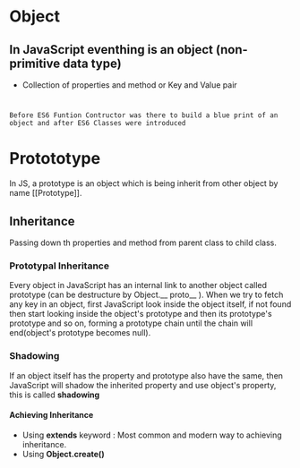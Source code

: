 # Object
## In JavaScript eventhing is an object (non-primitive data type)
- Collection of properties and method or Key and Value pair
#
    Before ES6 Funtion Contructor was there to build a blue print of an object and after ES6 Classes were introduced

# Protototype
In JS, a prototype is an object which is being inherit from other object by name [[Prototype]].

## Inheritance
Passing down th properties and method from parent class to child class.

### Prototypal Inheritance
Every object in JavaScript has an internal link to another object called prototype (can be destructure by Object.__ proto__ ). When we try to fetch any key in an object, first JavaScript look inside the object itself, if not found then start looking inside the object's prototype and then its prototype's prototype and so on, forming a prototype chain until the chain will end(object's prototype becomes null).

### Shadowing
If an object itself has the property and prototype also have the same, then JavaScript will shadow the inherited property and use object's property, this is called <b>shadowing</b>

#### Achieving Inheritance
- Using <b>extends</b> keyword : Most common and modern way to achieving inheritance.
- Using <b>Object.create()</b>











